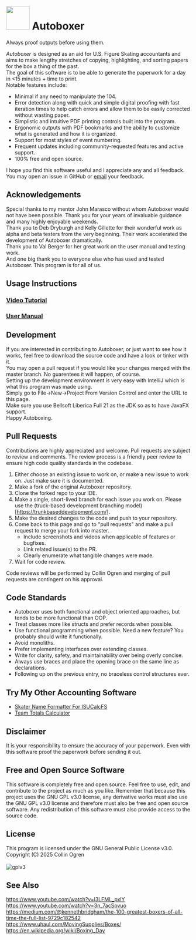 # <img src="https://github.com/user-attachments/assets/e31ad9fc-fa46-40f2-92c9-daff1e1048fa" width="64"/> Autoboxer
Always proof outputs before using them.<br>

*Autoboxer* is designed as an aid for U.S. Figure Skating accountants and aims to make lengthy stretches of copying, highlighting, and sorting papers for the box a thing of the past.<br>
The goal of this software is to be able to generate the paperwork for a day in <15 minutes + time to print.<br>
Notable features include:
- Minimal if any need to manipulate the 104.
- Error detection along with quick and simple digital proofing with fast iteration times to help catch errors and allow them to be easily corrected without wasting paper.
- Simplistic and intuitive PDF printing controls built into the program.
- Ergonomic outputs with PDF bookmarks and the ability to customize what is generated and how it is organized.
- Support for most styles of event numbering.
- Frequent updates including community-requested features and active support.
- 100% free and open source.

I hope you find this software useful and I appreciate any and all feedback. You may open an issue in GitHub or [email](https://www.usfsaonline.org/InternalDirectory/Officials) your feedback.<br>
## Acknowledgements
Special thanks to my mentor John Marasco without whom Autoboxer would not have been possible. Thank you for your years of invaluable guidance and many highly enjoyable weekends.<br>
Thank you to Deb Dryburgh and Kelly Gillette for their wonderful work as alpha and beta testers from the very beginning. Their work accelerated the development of Autoboxer dramatically.<br>
Thank you to Val Berger for her great work on the user manual and testing work.<br>
And one big thank you to everyone else who has used and tested Autoboxer. This program is for all of us.
## Usage Instructions
### [Video Tutorial](https://www.youtube.com/watch?v=lAsLgOj-KzY)
### [User Manual](https://docs.google.com/document/d/1ac6aEsoojl9tfn0mypAnh7wRJRw1rJGbG6PHm9zuZ-M/edit?usp=sharing)
## Development
If you are interested in contributing to Autoboxer, or just want to see how it works, feel free to download the source code and have a look or tinker with it.<br>
You may open a pull request if you would like your changes merged with the master branch. No guarentees it will happen, of course.<br>
Setting up the development environment is very easy with IntelliJ which is what this program was made using.<br>
Simply go to File->New->Project From Version Control and enter the URL to this page.<br>
Make sure you use Bellsoft Liberica Full 21 as the JDK so as to have JavaFX support.<br>
Happy Autoboxing.
## Pull Requests
Contributions are highly appreciated and welcome. Pull requests are subject to review and comments.
The review process is a friendly peer review to ensure high code quality standards in the codebase.

1. Either choose an existing issue to work on, or make a new issue to work on. Just make sure it is documented.
2. Make a fork of the original Autoboxer repository.
3. Clone the forked repo to your IDE.
4. Make a single, short-lived branch for each issue you work on. Please use the (truck-based development branching model)[https://trunkbaseddevelopment.com/].
5. Make the desired changes to the code and push to your repository.
6. Come back to this page and go to "pull requests" and make a pull request to merge your fork into master.
   + Include screenshots and videos when applicable of features or bugfixes.
   + Link related issue(s) to the PR.
   + Clearly enumerate what tangible changes were made.
8. Wait for code review.

Code reviews will be performed by Collin Ogren and merging of pull requests are contingent on his approval.
## Code Standards
- Autoboxer uses both functional and object oriented approaches, but tends to be more functional than OOP.
- Treat classes more like structs and prefer records when possible.
- Use functional programming when possible. Need a new feature? You probably should write it functionally.
- Avoid monoliths.
- Prefer implementing interfaces over extending classes.
- Write for clarity, safety, and maintainability over being overly concise.
- Always use braces and place the opening brace on the same line as declarations.
- Following up on the previous entry, no braceless control structures ever.
## Try My Other Accounting Software
- [Skater Name Formatter For ISUCalcFS](https://github.com/collinogren/Skater-Formatter)
- [Team Totals Calculator](https://github.com/collinogren/ijs_live_team_totals)
## Disclaimer
It is your responsibility to ensure the accuracy of your paperwork. Even with this software proof the paperwork before sending it out.
## Free and Open Source Software
This software is completely free and open source. Feel free to use, edit, and contribute to the project as much as you like. Remember that because this project uses the GNU GPL v3.0 license, any derivative works must also use the GNU GPL v3.0 license and therefore must also be free and open source software. Any redistribution of this software must also provide access to the source code.
## License
This program is licensed under the GNU General Public License v3.0.<br>
Copyright (C) 2025 Collin Ogren<br>
<br>
![gplv3](https://github.com/user-attachments/assets/df4f59da-f48a-4a27-b83f-b9a6154e4a7f)
## See Also
https://www.youtube.com/watch?v=l3LFML_pxlY<br>
https://www.youtube.com/watch?v=3n_7acSpvuo<br>
https://medium.com/@kennethbridgham/the-100-greatest-boxers-of-all-time-the-full-list-9729c182542<br>
https://www.uhaul.com/MovingSupplies/Boxes/<br>
https://en.wikipedia.org/wiki/Boxing_Day
